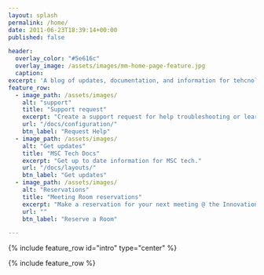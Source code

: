 ```yaml
---
layout: splash
permalink: /home/
date: 2011-06-23T18:39:14+00:00
published: false

header:
  overlay_color: "#5e616c"
  overlay_image: /assets/images/mm-home-page-feature.jpg
  caption:
excerpt: 'A blog of updates, documentation, and information for tehcnology and operations for the Movement Strategy Center.<br />'
feature_row:
  - image_path: /assets/images/
    alt: "support"
    title: "Support request"
    excerpt: "Create a support request for help troubleshooting or learning a feature for your system or software."
    url: "/docs/configuration/"
    btn_label: "Request Help"
  - image_path: /assets/images/
    alt: "Get updates"
    title: "MSC Tech Docs"
    excerpt: "Get up to date information for MSC tech."
    url: "/docs/layouts/"
    btn_label: "Get updates"
  - image_path: /assets/images/
    alt: "Reservations"
    title: "Meeting Room reservations"
    excerpt: "Make a reservation for your next meeting @ the Innovation Hub"
    url: ""
    btn_label: "Reserve a Room"

---
```


{% include feature_row id="intro" type="center" %}

{% include feature_row %}
